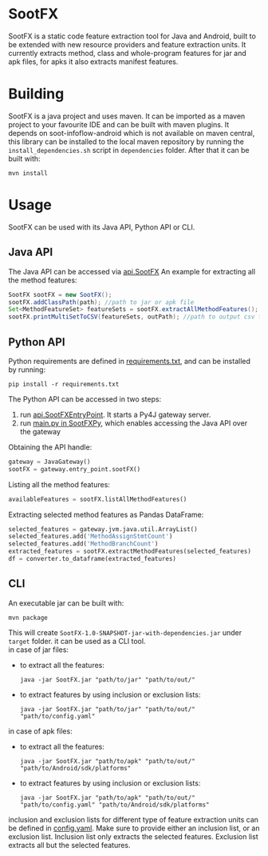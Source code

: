 # SootFX
SootFX is a static code feature extraction tool for Java and Android, built to be extended with new resource providers and feature extraction units. It currently extracts method, class and whole-program features for jar and apk files, for apks it also extracts manifest features. 

# Building
SootFX is a java project and uses maven. It can be imported as a maven project to your favourite IDE and can be built with maven plugins.
It depends on soot-infoflow-android which is not available on maven central, this library can be installed to the local maven repository by running the `install_dependencies.sh` script in `dependencies` folder.
After that it can be built with:

```
mvn install
```

# Usage
SootFX can be used with its Java API, Python API or CLI.
## Java API
The Java API can be accessed via [api.SootFX](src/main/java/api/SootFX.java)
An example for extracting all the method features:

```java
SootFX sootFX = new SootFX();
sootFX.addClassPath(path); //path to jar or apk file
Set<MethodFeatureSet> featureSets = sootFX.extractAllMethodFeatures();
sootFX.printMultiSetToCSV(featureSets, outPath); //path to output csv file
```
## Python API
Python requirements are defined in [requirements.txt](SootFXPy/requirements.txt), and can be installed by running:

```
pip install -r requirements.txt
```

The Python API can be accessed in two steps:
1. run [api.SootFXEntryPoint](src/main/java/api/SootFXEntryPoint.java). It starts a Py4J gateway server.
2. run [main.py in SootFXPy](SootFXPy/main.py), which enables accessing the Java API over the gateway

Obtaining the API handle:
```python
gateway = JavaGateway()
sootFX = gateway.entry_point.sootFX()
```
Listing all the method features:
```python
availableFeatures = sootFX.listAllMethodFeatures()
```

Extracting selected method features as Pandas DataFrame:
```python
selected_features = gateway.jvm.java.util.ArrayList()
selected_features.add('MethodAssignStmtCount')
selected_features.add('MethodBranchCount')
extracted_features = sootFX.extractMethodFeatures(selected_features)
df = converter.to_dataframe(extracted_features)
```

## CLI
An executable jar can be built with:

```
mvn package
```

This will create `SootFX-1.0-SNAPSHOT-jar-with-dependencies.jar` under `target` folder. it can be used as a CLI tool.  
in case of jar files:
- to extract all the features:
    ```
    java -jar SootFX.jar "path/to/jar" "path/to/out/"
    ```
- to extract features by using inclusion or exclusion lists:
    ```
    java -jar SootFX.jar "path/to/jar" "path/to/out/" "path/to/config.yaml"
    ```
in case of apk files:
- to extract all the features:
    ```
    java -jar SootFX.jar "path/to/apk" "path/to/out/" "path/to/Android/sdk/platforms"
    ```
- to extract features by using inclusion or exclusion lists:
    ```
    java -jar SootFX.jar "path/to/apk" "path/to/out/" "path/to/config.yaml" "path/to/Android/sdk/platforms"
    ```

inclusion and exclusion lists for different type of feature extraction units can be defined in [config.yaml](config.yaml). Make sure to provide either an inclusion list, or an exclusion list. Inclusion list only extracts the selected features. Exclusion list extracts all but the selected features.